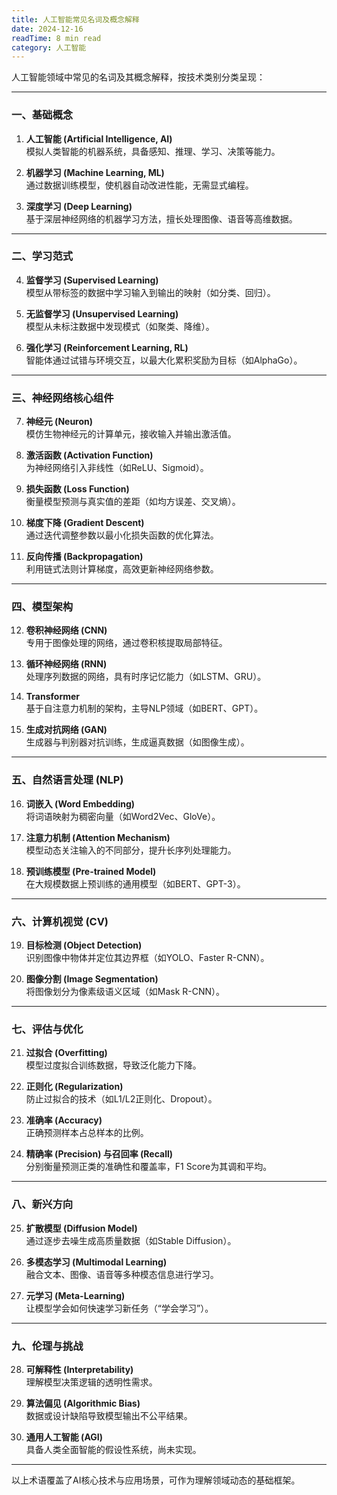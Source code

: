 ```yaml
---
title: 人工智能常见名词及概念解释
date: 2024-12-16
readTime: 8 min read
category: 人工智能
---
```


人工智能领域中常见的名词及其概念解释，按技术类别分类呈现：

---

### **一、基础概念**
1. **人工智能 (Artificial Intelligence, AI)**  
   模拟人类智能的机器系统，具备感知、推理、学习、决策等能力。

2. **机器学习 (Machine Learning, ML)**  
   通过数据训练模型，使机器自动改进性能，无需显式编程。

3. **深度学习 (Deep Learning)**  
   基于深层神经网络的机器学习方法，擅长处理图像、语音等高维数据。

---

### **二、学习范式**
4. **监督学习 (Supervised Learning)**  
   模型从带标签的数据中学习输入到输出的映射（如分类、回归）。

5. **无监督学习 (Unsupervised Learning)**  
   模型从未标注数据中发现模式（如聚类、降维）。

6. **强化学习 (Reinforcement Learning, RL)**  
   智能体通过试错与环境交互，以最大化累积奖励为目标（如AlphaGo）。

---

### **三、神经网络核心组件**
7. **神经元 (Neuron)**  
   模仿生物神经元的计算单元，接收输入并输出激活值。

8. **激活函数 (Activation Function)**  
   为神经网络引入非线性（如ReLU、Sigmoid）。

9. **损失函数 (Loss Function)**  
   衡量模型预测与真实值的差距（如均方误差、交叉熵）。

10. **梯度下降 (Gradient Descent)**  
    通过迭代调整参数以最小化损失函数的优化算法。

11. **反向传播 (Backpropagation)**  
    利用链式法则计算梯度，高效更新神经网络参数。

---

### **四、模型架构**
12. **卷积神经网络 (CNN)**  
    专用于图像处理的网络，通过卷积核提取局部特征。

13. **循环神经网络 (RNN)**  
    处理序列数据的网络，具有时序记忆能力（如LSTM、GRU）。

14. **Transformer**  
    基于自注意力机制的架构，主导NLP领域（如BERT、GPT）。

15. **生成对抗网络 (GAN)**  
    生成器与判别器对抗训练，生成逼真数据（如图像生成）。

---

### **五、自然语言处理 (NLP)**
16. **词嵌入 (Word Embedding)**  
    将词语映射为稠密向量（如Word2Vec、GloVe）。

17. **注意力机制 (Attention Mechanism)**  
    模型动态关注输入的不同部分，提升长序列处理能力。

18. **预训练模型 (Pre-trained Model)**  
    在大规模数据上预训练的通用模型（如BERT、GPT-3）。

---

### **六、计算机视觉 (CV)**
19. **目标检测 (Object Detection)**  
    识别图像中物体并定位其边界框（如YOLO、Faster R-CNN）。

20. **图像分割 (Image Segmentation)**  
    将图像划分为像素级语义区域（如Mask R-CNN）。

---

### **七、评估与优化**
21. **过拟合 (Overfitting)**  
    模型过度拟合训练数据，导致泛化能力下降。

22. **正则化 (Regularization)**  
    防止过拟合的技术（如L1/L2正则化、Dropout）。

23. **准确率 (Accuracy)**  
    正确预测样本占总样本的比例。

24. **精确率 (Precision) 与召回率 (Recall)**  
    分别衡量预测正类的准确性和覆盖率，F1 Score为其调和平均。

---

### **八、新兴方向**
25. **扩散模型 (Diffusion Model)**  
    通过逐步去噪生成高质量数据（如Stable Diffusion）。

26. **多模态学习 (Multimodal Learning)**  
    融合文本、图像、语音等多种模态信息进行学习。

27. **元学习 (Meta-Learning)**  
    让模型学会如何快速学习新任务（“学会学习”）。

---

### **九、伦理与挑战**
28. **可解释性 (Interpretability)**  
    理解模型决策逻辑的透明性需求。

29. **算法偏见 (Algorithmic Bias)**  
    数据或设计缺陷导致模型输出不公平结果。

30. **通用人工智能 (AGI)**  
    具备人类全面智能的假设性系统，尚未实现。

---

以上术语覆盖了AI核心技术与应用场景，可作为理解领域动态的基础框架。